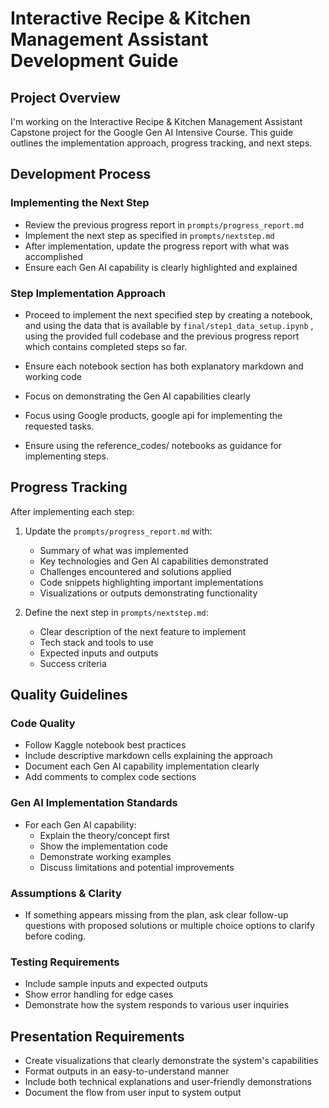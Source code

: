 # Interactive Recipe & Kitchen Management Assistant Development Guide

## Project Overview
I'm working on the Interactive Recipe & Kitchen Management Assistant Capstone project for the Google Gen AI Intensive Course. This guide outlines the implementation approach, progress tracking, and next steps.

## Development Process

### Implementing the Next Step
- Review the previous progress report in `prompts/progress_report.md`
- Implement the next step as specified in `prompts/nextstep.md`
- After implementation, update the progress report with what was accomplished
- Ensure each Gen AI capability is clearly highlighted and explained

### Step Implementation Approach
- Proceed to implement the next specified step by creating a notebook, and using the data that is available by `final/step1_data_setup.ipynb`  , using the provided full codebase and the previous progress report which contains completed steps so far.

- Ensure each notebook section has both explanatory markdown and working code
- Focus on demonstrating the Gen AI capabilities clearly
- Focus using Google products, google api for implementing the requested tasks.
- Ensure using the reference_codes/ notebooks as guidance for implementing steps.



## Progress Tracking

After implementing each step:

1. Update the `prompts/progress_report.md` with:
   - Summary of what was implemented
   - Key technologies and Gen AI capabilities demonstrated
   - Challenges encountered and solutions applied
   - Code snippets highlighting important implementations
   - Visualizations or outputs demonstrating functionality

2. Define the next step in `prompts/nextstep.md`:
   - Clear description of the next feature to implement
   - Tech stack and tools to use
   - Expected inputs and outputs
   - Success criteria

## Quality Guidelines

### Code Quality
- Follow Kaggle notebook best practices
- Include descriptive markdown cells explaining the approach
- Document each Gen AI capability implementation clearly
- Add comments to complex code sections

### Gen AI Implementation Standards
- For each Gen AI capability:
  - Explain the theory/concept first
  - Show the implementation code
  - Demonstrate working examples
  - Discuss limitations and potential improvements

### Assumptions & Clarity
- If something appears missing from the plan, ask clear follow-up questions with proposed solutions or multiple choice options to clarify before coding.

### Testing Requirements
- Include sample inputs and expected outputs
- Show error handling for edge cases
- Demonstrate how the system responds to various user inquiries

## Presentation Requirements
- Create visualizations that clearly demonstrate the system's capabilities
- Format outputs in an easy-to-understand manner
- Include both technical explanations and user-friendly demonstrations
- Document the flow from user input to system output